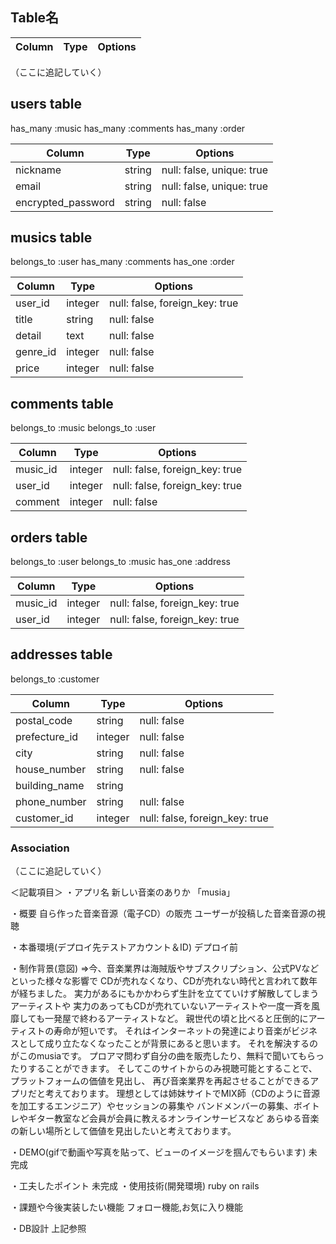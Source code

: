 ## Table名

|Column|Type|Options|
|------|----|-------|
（ここに追記していく）

## users table
has_many :music
has_many :comments
has_many :order

|Column|Type|Options|
|------|----|-------|
|nickname|string|null: false, unique: true|
|email|string|null: false, unique: true|
|encrypted_password|string|null: false|

## musics table
belongs_to :user
has_many :comments
has_one :order

|Column|Type|Options|
|------|----|-------|
|user_id|integer|null: false, foreign_key: true|
|title|string|null: false|
|detail|text|null: false|
|genre_id|integer|null: false|
|price|integer|null: false|

## comments table
  belongs_to :music
  belongs_to :user

|Column|Type|Options|
|------|----|-------|
|music_id|integer|null: false, foreign_key: true|
|user_id|integer|null: false, foreign_key: true|
|comment|integer|null: false|

## orders table
belongs_to :user
belongs_to :music
has_one :address

|Column|Type|Options|
|------|----|-------|
|music_id|integer|null: false, foreign_key: true|
|user_id|integer|null: false, foreign_key: true|

## addresses table
belongs_to :customer

|Column|Type|Options|
|------|----|-------|
|postal_code|string|null: false|
|prefecture_id|integer|null: false|
|city|string|null: false|
|house_number|string|null: false|
|building_name|string|
|phone_number|string|null: false|
|customer_id|integer|null: false, foreign_key: true|

### Association
（ここに追記していく）

＜記載項目＞
・アプリ名
新しい音楽のありか 「musia」

・概要
自ら作った音楽音源（電子CD）の販売
ユーザーが投稿した音楽音源の視聴

・本番環境(デプロイ先テストアカウント＆ID)
デプロイ前

・制作背景(意図)
⇒今、音楽業界は海賊版やサブスクリプション、公式PVなどといった様々な影響で
CDが売れなくなり、CDが売れない時代と言われて数年が経ちました。
実力があるにもかかわらず生計を立てていけず解散してしまうアーティストや
実力のあってもCDが売れていないアーティストや一度一斉を風靡しても一発屋で終わるアーティストなど。
親世代の頃と比べると圧倒的にアーティストの寿命が短いです。
それはインターネットの発達により音楽がビジネスとして成り立たなくなったことが背景にあると思います。
それを解決するのがこのmusiaです。
プロアマ問わず自分の曲を販売したり、無料で聞いてもらったりすることができます。
そしてこのサイトからのみ視聴可能とすることで、プラットフォームの価値を見出し、
再び音楽業界を再起させることができるアプリだと考えております。
理想としては姉妹サイトでMIX師（CDのように音源を加工するエンジニア）やセッションの募集や
バンドメンバーの募集、ボイトレやギター教室など会員が会員に教えるオンラインサービスなど
あらゆる音楽の新しい場所として価値を見出したいと考えております。


・DEMO(gifで動画や写真を貼って、ビューのイメージを掴んでもらいます)
未完成

・工夫したポイント
未完成
・使用技術(開発環境)
ruby on rails 

・課題や今後実装したい機能
フォロー機能,お気に入り機能

・DB設計
上記参照
